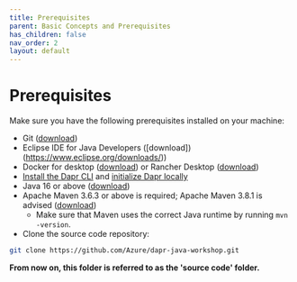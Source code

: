 ```yaml
---
title: Prerequisites
parent: Basic Concepts and Prerequisites
has_children: false
nav_order: 2
layout: default
---
```


# Prerequisites

Make sure you have the following prerequisites installed on your machine:

- Git ([download](https://git-scm.com/))
- Eclipse IDE for Java Developers ([download])(https://www.eclipse.org/downloads/))
- Docker for desktop ([download](https://www.docker.com/products/docker-desktop)) or Rancher Desktop ([download](https://rancherdesktop.io/))
- [Install the Dapr CLI](https://docs.dapr.io/getting-started/install-dapr-cli/) and [initialize Dapr locally](https://docs.dapr.io/getting-started/install-dapr-selfhost/)
- Java 16 or above ([download](https://adoptopenjdk.net/?variant=openjdk16))
- Apache Maven 3.6.3 or above is required; Apache Maven 3.8.1 is advised ([download](http://maven.apache.org/download.cgi))
  - Make sure that Maven uses the correct Java runtime by running `mvn -version`.
- Clone the source code repository:

```bash
git clone https://github.com/Azure/dapr-java-workshop.git
```

**From now on, this folder is referred to as the 'source code' folder.**
